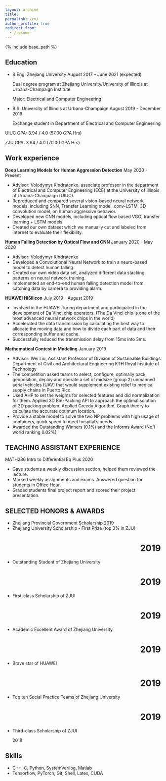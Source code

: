 ```yaml
---
layout: archive
title:
permalink: /cv/
author_profile: true
redirect_from:
  - /resume
---
```


{% include base_path %}

Education
------
* B.Eng.  Zhejiang University  August 2017 – June 2021 (expected)

  Dual degree program at Zhejiang University/University of Illinois at Urbana-Champaign Institute. 
  
  Major: Electrical and Computer Engineering
 
* B.S.  University of  Illinois at Urbana-Champaign	August 2019 - December 2019

  Exchange student in Department of Electrical and Computer Engineering

UIUC GPA: 3.94 / 4.0 (57.00 GPA Hrs)

ZJU GPA: 3.94 / 4.0 (70.00 GPA Hrs)


Work experience
------
**Deep Learning Models for Human Aggression Detection**	May 2020 - Present

* Advisor: Volodymyr Kindratenko, associate professor in the department of Electrical and Computer Engineering (ECE) at the University of Illinois at Urbana-Champaign (UIUC). 
* Reproduced and compared several vision-based neural network models, including SNN, Transfer Learning model, conv-LSTM, 3D convolution model, on human aggressive behavior.
* Developed new CNN models, including optical flow based VGG, transfer learning + LSTM models.
* Created our own dataset which we manually cut and labeled from internet to evaluate their flexibility.

**Human Falling Detection by Optical  Flow and CNN** January 2020 - May 2020

* Advisor: Volodymyr Kindratenko
* Developed a Convolutional Neural Network to train a neuro-based model to detect human falling.
* Created our own video data set, analyzed different data stacking patterns on neural network training.
* Implemented an end-to-end human falling detection model from catching data by camera to providing alarm.

**HUAWEI HiSilicon**	July 2019 - August 2019

* Involved in the HUAWEI Turing department and participated in the development of Da Vinci chip operators. (The Da Vinci chip is one of the most advanced neural network chips in the world)
* Accelerated the data transmission by calculating the best way to allocate the moving data and how to divide each part of data and their corresponding buffer and cache.
* Successfully reduced the transmission delay from 15ms into 3ms.

**Mathematical Contest in Modeling**	January 2019 

* Advisor: Wei Liu, Assistant Professor of Division of Sustainable Buildings Department of Civil and Architectural Engineering KTH Royal Institute of Technology
* The competition asked teams to select, configure, optimally pack, geoposition, deploy and operate a set of midsize (group 2) unmanned aerial vehicles (UAV) that would supplement existing relief to medical supply chains in Puerto Rico.
* Used AHP to set the weights for selected features and did normalization for them. Applied 3D Bin-Packing API to approach the optimal solution of 3D packing problem. Applied Greedy Algorithm, Graph theory to calculate the accurate optimum location. 
* Provide a stable model to solve the two NP problems with high usage of containers, quick speed to meet hospital’s needs.
* Awarded the Outstanding Winners (0.1%) and the Informs Award (No.1 world ranking 0.02%) 

TEACHING ASSISTANT EXPERIENCE
------
MATH286 Intro to Differential Eq Plus	2020
*	Gave students a weekly discussion section, helped them reviewed the lecture.
*	Marked weekly assignments and exams. Answered question for students in Office Hour.
*	Graded students final project report and scored their project presentation.

SELECTED HONORS & AWARDS
------
*	Zhejiang Provincial Government Scholarship	2019 
*	Zhejiang University Scholarship - First Prize (top 3% in ZJU)	<h1 style="text-align:right">2019 </h1>
*	Outstanding Student of Zhejiang University	<h1 style="text-align:right">2019 </h1>
*	First-class Scholarship of ZJUI	<h1 style="text-align:right">2019 </h1>
*	Academic Excellent Award of Zhejiang University	<h1 style="text-align:right">2019 </h1>
*	Brave star of HUAWEI <h1 style="text-align:right">2019 </h1>
*	Top ten Social Practice Teams of Zhejiang University <h1 style="text-align:right">2019 </h1>
* Third-class Scholarship of ZJUI	<p align="left">2018</p>

  
Skills
------
*	C++, C, Python, SystemVerilog, Matlab
*	Tensorflow, PyTorch, Git, Shell, Latex, CUDA
<!-- 
* Skill 1
* Skill 2
  * Sub-skill 2.1
  * Sub-skill 2.2
  * Sub-skill 2.3
* Skill 3

Publications
======
  <ul>{% for post in site.publications %}
    {% include archive-single-cv.html %}
  {% endfor %}</ul>
  
Talks
======
  <ul>{% for post in site.talks %}
    {% include archive-single-talk-cv.html %}
  {% endfor %}</ul>
  
Teaching
======
  <ul>{% for post in site.teaching %}
    {% include archive-single-cv.html %}
  {% endfor %}</ul>
  
Service and leadership
======
* Currently signed in to 42 different slack teams -->
